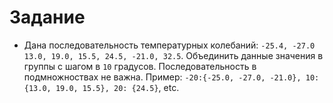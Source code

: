 # Задание

- Дана последовательность температурных колебаний: `-25.4, -27.0 13.0, 19.0, 15.5, 24.5, -21.0, 32.5`. 
Объединить данные значения в группы с шагом в `10` градусов. 
Последовательность в подмножноствах не важна. 
Пример: `-20:{-25.0, -27.0, -21.0}, 10:{13.0, 19.0, 15.5}, 20: {24.5}`, etc.